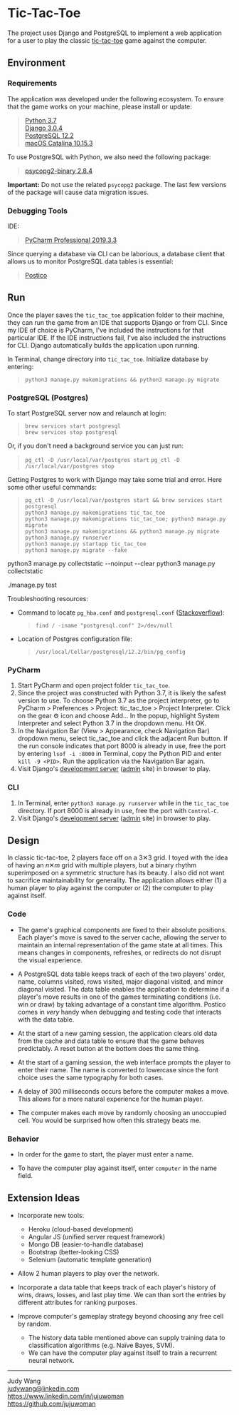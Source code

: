 # Tic-Tac-Toe
The project uses Django and PostgreSQL to implement a web application for a user to play the classic [tic-tac-toe](https://en.wikipedia.org/wiki/Tic-tac-toe) game against the computer.


## Environment
### Requirements
The application was developed under the following ecosystem. To ensure that the game works on your machine, please install or update:
> [Python 3.7](https://www.python.org/downloads/)   
> [Django 3.0.4](https://www.djangoproject.com/download/)    
> [PostgreSQL 12.2](https://www.postgresql.org/download/)  
> [macOS Catalina 10.15.3](https://www.apple.com/macos/catalina/)

To use PostgreSQL with Python, we also need the following package:
> [psycopg2-binary 2.8.4](https://pypi.org/project/psycopg2-binary/)  

**Important:** Do not use the related `psycopg2` package. The last few versions of the package will cause data migration issues.


### Debugging Tools
IDE:
> [PyCharm Professional 2019.3.3](https://www.jetbrains.com/pycharm/download/#section=mac)  

Since querying a database via CLI can be laborious, a  database client that allows us to monitor PostgreSQL data tables is essential:
> [Postico](https://eggerapps.at/postico/)


## Run
Once the player saves the `tic_tac_toe` application folder to their machine, they can run the game from an IDE that supports Django or from CLI. Since my IDE of choice is PyCharm, I've included the instructions for that particular IDE. If the IDE instructions fail, I've also included the instructions for CLI. Django automatically builds the application upon running. 

In Terminal, change directory into `tic_tac_toe`. Initialize database by entering:
> `python3 manage.py makemigrations && python3 manage.py migrate`

### PostgreSQL (Postgres)
To start PostgreSQL server now and relaunch at login:
> `brew services start postgresql`  
> `brew services stop postgresql`   

Or, if you don't need a background service you can just run:
> `pg_ctl -D /usr/local/var/postgres start` 
> `pg_ctl -D /usr/local/var/postgres stop`

Getting Postgres to work with Django may take some trial and error. Here some other useful commands:
> `pg_ctl -D /usr/local/var/postgres start && brew services start postgresql`   
> `python3 manage.py makemigrations tic_tac_toe`    
> `python3 manage.py makemigrations tic_tac_toe; python3 manage.py migrate`    
> `python3 manage.py makemigrations && python3 manage.py migrate`   
> `python3 manage.py runserver`    
> `python3 manage.py startapp tic_tac_toe`    
> `python3 manage.py migrate --fake`    

python3 manage.py collectstatic --noinput --clear
python3 manage.py collectstatic

./manage.py test

Troubleshooting resources:
* Command to locate `pg_hba.conf` and `postgresql.conf` ([Stackoverflow](https://stackoverflow.com/questions/33015471/cannot-find-pg-hba-conf-and-postgreql-conf-file-on-os-x)):
    > `find / -iname "postgresql.conf" 2>/dev/null` 
* Location of Postgres configuration file:
    > `/usr/local/Cellar/postgresql/12.2/bin/pg_config`

### PyCharm
1. Start PyCharm and open project folder `tic_tac_toe`.
2. Since the project was constructed with Python 3.7, it is likely the safest version to use. To choose Python 3.7 as the project interpreter, go to PyCharm > Preferences > Project: tic_tac_toe > Project Interpreter. Click on the gear ⚙ icon and choose Add... In the popup, highlight System Interpreter and select Python 3.7 in the dropdown menu. Hit OK. 
3. In the Navigation Bar (View > Appearance, check Navigation Bar) dropdown menu, select tic_tac_toe and click the adjacent Run button. If the run console indicates that port 8000 is already in use, free the port by entering `lsof -i :8000` in Terminal, copy the Python PID and enter `kill -9 <PID>`. Run the application via the Navigation Bar again.
6. Visit Django's [development server](http://127.0.0.1:8000) ([admin](http://127.0.0.1:8000/admin/) site) in browser to play.

### CLI
1. In Terminal, enter `python3 manage.py runserver` while in the `tic_tac_toe` directory. If port 8000 is already in use, free the port with `Control-C`.
4. Visit Django's [development server](http://127.0.0.1:8000) ([admin](http://127.0.0.1:8000/admin/) site) in browser to play.


## Design
In classic tic-tac-toe, 2 players face off on a 3✕3 grid. I toyed with the idea of having an _n_✕_m_ grid with multiple players, but a binary rhythm superimposed on a symmetric structure has its beauty. I also did not want to sacrifice maintainability for generality. The application allows either (1) a human player to play against the computer or (2) the computer to play against itself.

### Code
- The game's graphical components are fixed to their absolute positions. Each player's move is saved to the server cache, allowing the server to maintain an internal representation of the game state at all times. This means changes in components, refreshes, or redirects do not disrupt the visual experience.

- A PostgreSQL data table keeps track of each of the two players' order, name, columns visited, rows visited, major diagonal visited, and minor diagonal visited. The data table enables the application to determine if a player's move results in one of the games terminating conditions (i.e. win or draw) by taking advantage of a constant time algorithm. Postico comes in _very_ handy when debugging and testing code that interacts with the data table.

- At the start of a new gaming session, the application clears old data from the cache and data table to ensure that the game behaves predictably. A reset button at the bottom does the same thing.

- At the start of a gaming session, the web interface prompts the player to enter their name. The name is converted to lowercase since the font choice uses the same typography for both cases.

- A delay of 300 milliseconds occurs before the computer makes a move. This allows for a more natural experience for the human player. 

- The computer makes each move by randomly choosing an unoccupied cell. You would be surprised how often this strategy beats me.

### Behavior
- In order for the game to start, the player must enter a name.

- To have the computer play against itself, enter `computer` in the name field. 


## Extension Ideas
- Incorporate new tools:
    * Heroku (cloud-based development)
    * Angular JS (unified server request framework)  
    * Mongo DB (easier-to-handle database)  
    * Bootstrap (better-looking CSS)  
    * Selenium (automatic template generation)  

    
- Allow 2 human players to play over the network.

- Incorporate a data table that keeps track of each player's history of wins, draws, losses, and last play time. We can than sort the entries by different attributes for ranking purposes.

- Improve computer's gameplay strategy beyond choosing any free cell by random.
    - The history data table mentioned above can supply training data to classification algorithms (e.g. Naïve Bayes, SVM).
    - We can have the computer play against itself to train a recurrent neural network.


---
Judy Wang  
judywang@linkedin.com  
https://www.linkedin.com/in/jujuwoman  
https://github.com/jujuwoman



